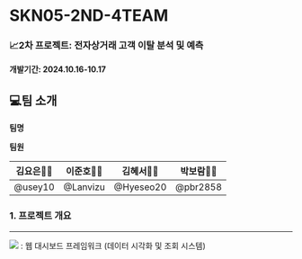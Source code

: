 # SKN05-2ND-4TEAM

### 📈2차 프로젝트: 전자상거래 고객 이탈 분석 및 예측 <br>
 **개발기간: 2024.10.16-10.17**

## 💻팀 소개
**팀명**


**팀원**

|  **김요은👩‍💻** |  **이준호👨‍💻** |  **김혜서👩‍💻** |  **박보람👩‍💻** |
|:---------:|:---------:|:---------:|:-----------:|
| @usey10 | @Lanvizu | @Hyeseo20 |  @pbr2858 |

### 1. 프로젝트 개요
<hr>
<div>
<img src="https://www.google.com/url?sa=i&url=https%3A%2F%2Fwww.joongang.co.kr%2Farticle%2F25063387&psig=AOvVaw1XcRDA65Flv1z1icdLj5Ny&ust=1729218916445000&source=images&cd=vfe&opi=89978449&ved=0CBQQjRxqFwoTCJDr_8uwlIkDFQAAAAAdAAAAABAW"> :  웹 대시보드 프레임워크 (데이터 시각화 및 조회 시스템)
</div> 
